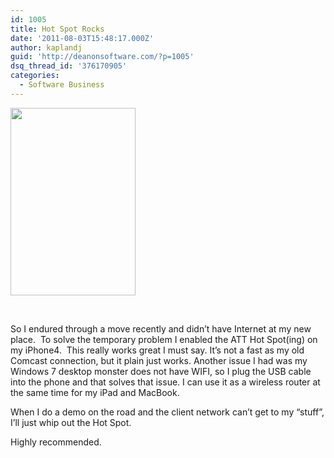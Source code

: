 ```yaml
---
id: 1005
title: Hot Spot Rocks
date: '2011-08-03T15:48:17.000Z'
author: kaplandj
guid: 'http://deanonsoftware.com/?p=1005'
dsq_thread_id: '376170905'
categories:
  - Software Business
---
```

<a href="http://deanonsoftware.com/?attachment_id=1006" rel="attachment wp-att-1006"><img class="alignnone size-medium wp-image-1006" title="IMG_1500" src="http://deanonsoftware.com/wp-content/uploads/2011/08/IMG_1500-200x300.png" alt="" width="200" height="300" srcset="http://deanonsoftware.com/wp-content/uploads/2011/08/IMG_1500-200x300.png 200w, http://deanonsoftware.com/wp-content/uploads/2011/08/IMG_1500.png 640w" sizes="(max-width: 200px) 100vw, 200px" /></a>

 

So I endured through a move recently and didn’t have Internet at my new place.  To solve the temporary problem I enabled the ATT Hot Spot(ing) on my iPhone4.  This really works great I must say. It’s not a fast as my old Comcast connection, but it plain just works. Another issue I had was my Windows 7 desktop monster does not have WIFI, so I plug the USB cable into the phone and that solves that issue. I can use it as a wireless router at the same time for my iPad and MacBook.

When I do a demo on the road and the client network can’t get to my “stuff”, I’ll just whip out the Hot Spot.

Highly recommended.
